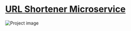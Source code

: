 # [URL Shortener Microservice](https://www.freecodecamp.org/learn/back-end-development-and-apis/back-end-development-and-apis-projects/url-shortener-microservice)


![Project image](https://github.com/Aamjit/project-urlshortener/blob/gomix/URL--shortner.png?raw=true)
